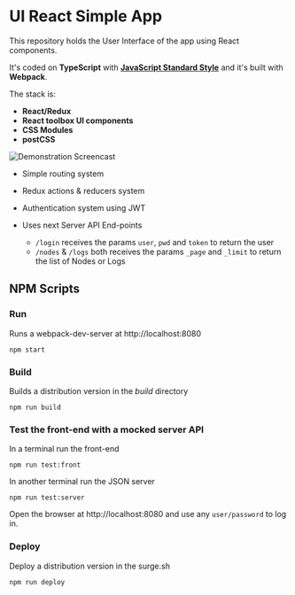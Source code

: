 UI React Simple App
===============

This repository holds the User Interface of the app using React components.

It's coded on **TypeScript** with **[JavaScript Standard Style](https://standardjs.com/)** and it's built with **Webpack**.

The stack is:
  - **React/Redux**
  - **React toolbox UI components**
  - **CSS Modules**
  - **postCSS**

![Demonstration Screencast](http://recordit.co/Y1ie0o56AO.gif)

 - Simple routing system
 - Redux actions & reducers system
 - Authentication system using JWT
 - Uses next Server API End-points

   - `/login` receives the params  `user`, `pwd` and `token` to return the user
   - `/nodes` & `/logs` both receives the params `_page` and `_limit` to return the list of Nodes or Logs


## NPM Scripts

### Run

Runs a webpack-dev-server at http://localhost:8080

    npm start

### Build

Builds a distribution version in the *build* directory

    npm run build

### Test the front-end with a mocked server API

In a terminal run the front-end

    npm run test:front

In another terminal run the JSON server

    npm run test:server

Open the browser at http://localhost:8080 and use any `user/password` to log in.

### Deploy

Deploy a distribution version in the surge.sh

    npm run deploy
